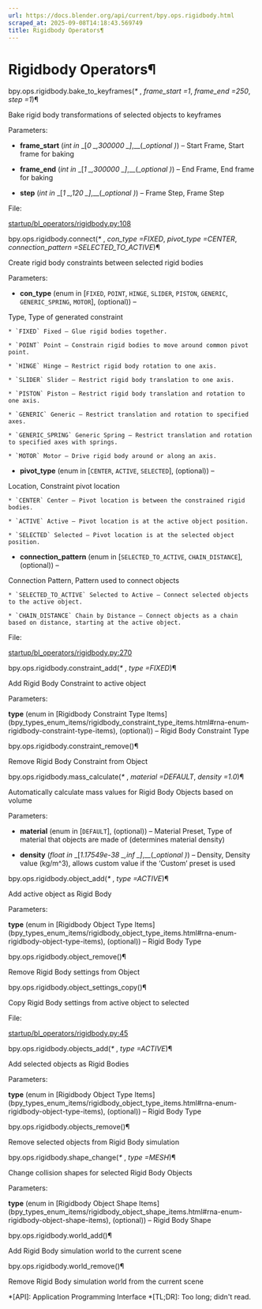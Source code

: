 ```yaml
---
url: https://docs.blender.org/api/current/bpy.ops.rigidbody.html
scraped_at: 2025-09-08T14:18:43.569749
title: Rigidbody Operators¶
---
```


# Rigidbody Operators¶

bpy.ops.rigidbody.bake_to_keyframes(_*_ , _frame_start =1_, _frame_end =250_,
_step =1_)¶

    

Bake rigid body transformations of selected objects to keyframes

Parameters:

    

  * **frame_start** (_int in_ _[__0_ _,__300000_ _]__,__(__optional_ _)_) – Start Frame, Start frame for baking

  * **frame_end** (_int in_ _[__1_ _,__300000_ _]__,__(__optional_ _)_) – End Frame, End frame for baking

  * **step** (_int in_ _[__1_ _,__120_ _]__,__(__optional_ _)_) – Frame Step, Frame Step

File:

    

[startup/bl_operators/rigidbody.py:108](https://projects.blender.org/blender/blender/src/branch/main/scripts/startup/bl_operators/rigidbody.py#L108)

bpy.ops.rigidbody.connect(_*_ , _con_type =FIXED_, _pivot_type =CENTER_,
_connection_pattern =SELECTED_TO_ACTIVE_)¶

    

Create rigid body constraints between selected rigid bodies

Parameters:

    

  * **con_type** (enum in [`FIXED`, `POINT`, `HINGE`, `SLIDER`, `PISTON`, `GENERIC`, `GENERIC_SPRING`, `MOTOR`], (optional)) – 

Type, Type of generated constraint

    * `FIXED` Fixed – Glue rigid bodies together.

    * `POINT` Point – Constrain rigid bodies to move around common pivot point.

    * `HINGE` Hinge – Restrict rigid body rotation to one axis.

    * `SLIDER` Slider – Restrict rigid body translation to one axis.

    * `PISTON` Piston – Restrict rigid body translation and rotation to one axis.

    * `GENERIC` Generic – Restrict translation and rotation to specified axes.

    * `GENERIC_SPRING` Generic Spring – Restrict translation and rotation to specified axes with springs.

    * `MOTOR` Motor – Drive rigid body around or along an axis.

  * **pivot_type** (enum in [`CENTER`, `ACTIVE`, `SELECTED`], (optional)) – 

Location, Constraint pivot location

    * `CENTER` Center – Pivot location is between the constrained rigid bodies.

    * `ACTIVE` Active – Pivot location is at the active object position.

    * `SELECTED` Selected – Pivot location is at the selected object position.

  * **connection_pattern** (enum in [`SELECTED_TO_ACTIVE`, `CHAIN_DISTANCE`], (optional)) – 

Connection Pattern, Pattern used to connect objects

    * `SELECTED_TO_ACTIVE` Selected to Active – Connect selected objects to the active object.

    * `CHAIN_DISTANCE` Chain by Distance – Connect objects as a chain based on distance, starting at the active object.

File:

    

[startup/bl_operators/rigidbody.py:270](https://projects.blender.org/blender/blender/src/branch/main/scripts/startup/bl_operators/rigidbody.py#L270)

bpy.ops.rigidbody.constraint_add(_*_ , _type =FIXED_)¶

    

Add Rigid Body Constraint to active object

Parameters:

    

**type** (enum in [Rigidbody Constraint Type
Items](bpy_types_enum_items/rigidbody_constraint_type_items.html#rna-enum-
rigidbody-constraint-type-items), (optional)) – Rigid Body Constraint Type

bpy.ops.rigidbody.constraint_remove()¶

    

Remove Rigid Body Constraint from Object

bpy.ops.rigidbody.mass_calculate(_*_ , _material =DEFAULT_, _density =1.0_)¶

    

Automatically calculate mass values for Rigid Body Objects based on volume

Parameters:

    

  * **material** (enum in [`DEFAULT`], (optional)) – Material Preset, Type of material that objects are made of (determines material density)

  * **density** (_float in_ _[__1.17549e-38_ _,__inf_ _]__,__(__optional_ _)_) – Density, Density value (kg/m^3), allows custom value if the ‘Custom’ preset is used

bpy.ops.rigidbody.object_add(_*_ , _type =ACTIVE_)¶

    

Add active object as Rigid Body

Parameters:

    

**type** (enum in [Rigidbody Object Type
Items](bpy_types_enum_items/rigidbody_object_type_items.html#rna-enum-
rigidbody-object-type-items), (optional)) – Rigid Body Type

bpy.ops.rigidbody.object_remove()¶

    

Remove Rigid Body settings from Object

bpy.ops.rigidbody.object_settings_copy()¶

    

Copy Rigid Body settings from active object to selected

File:

    

[startup/bl_operators/rigidbody.py:45](https://projects.blender.org/blender/blender/src/branch/main/scripts/startup/bl_operators/rigidbody.py#L45)

bpy.ops.rigidbody.objects_add(_*_ , _type =ACTIVE_)¶

    

Add selected objects as Rigid Bodies

Parameters:

    

**type** (enum in [Rigidbody Object Type
Items](bpy_types_enum_items/rigidbody_object_type_items.html#rna-enum-
rigidbody-object-type-items), (optional)) – Rigid Body Type

bpy.ops.rigidbody.objects_remove()¶

    

Remove selected objects from Rigid Body simulation

bpy.ops.rigidbody.shape_change(_*_ , _type =MESH_)¶

    

Change collision shapes for selected Rigid Body Objects

Parameters:

    

**type** (enum in [Rigidbody Object Shape
Items](bpy_types_enum_items/rigidbody_object_shape_items.html#rna-enum-
rigidbody-object-shape-items), (optional)) – Rigid Body Shape

bpy.ops.rigidbody.world_add()¶

    

Add Rigid Body simulation world to the current scene

bpy.ops.rigidbody.world_remove()¶

    

Remove Rigid Body simulation world from the current scene

  *[API]: Application Programming Interface
  *[TL;DR]: Too long; didn't read.

